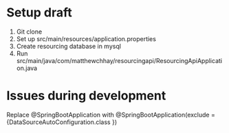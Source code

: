# Setup draft

1. Git clone
2. Set up src/main/resources/application.properties
3. Create resourcing database in mysql
4. Run src/main/java/com/matthewchhay/resourcingapi/ResourcingApiApplication.java


# Issues during development
Replace @SpringBootApplication with
@SpringBootApplication(exclude = {DataSourceAutoConfiguration.class })